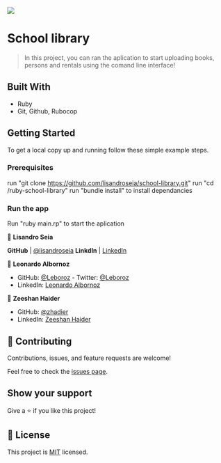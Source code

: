 ![](https://img.shields.io/badge/Microverse-blueviolet)

# School library

> In this project, you can ran the aplication to start uploading books, persons and rentals using the comand line interface!

## Built With

- Ruby
- Git, Github, Rubocop

## Getting Started



To get a local copy up and running follow these simple example steps.

### Prerequisites

run "git clone https://github.com/lisandroseia/school-library.git"
run "cd /ruby-school-library"
run "bundle install" to install dependancies

### Run the app

Run "ruby main.rp" to start the aplication

👤 **Lisandro Seia**

 **GitHub**  | [@lisandroseia](https://github.com/lisandroseia)
 **LinkdIn** | [LinkedIn](https://www.linkedin.com/in/lisandro-seia-295120225/)

 👤 **Leonardo Albornoz** 
 - GitHub: [@Leboroz](https://github.com/leboroz) - Twitter: [@Leboroz](https://twitter.com/leboroz) 
 - LinkedIn: [Leonardo Albornoz](https://linkedin.com/in/leboroz) 

 👤 **Zeeshan Haider**
 
 - GitHub: [@zhadier](https://github.com/zhadier) 
 - LinkedIn: [Zeeshan Haider](https://www.linkedin.com/in/zhadier39/) 

## 🤝 Contributing

Contributions, issues, and feature requests are welcome!

Feel free to check the [issues page](../../issues/).

## Show your support

Give a ⭐️ if you like this project!

## 📝 License

This project is [MIT](./MIT.md) licensed.
